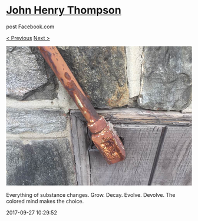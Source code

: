 # [John Henry Thompson](../README.md)
post Facebook.com

[< Previous](2017-09-28-4.md) [Next >](2017-09-27-2.md)

[![](../media/2017-09-27/Timeline-Photos-Everything-of-substance-changes-Grow-Decay-Evolv.jpg)](../README.md)

Everything of substance changes. Grow. Decay. Evolve. Devolve. The colored mind makes the choice.

2017-09-27 10:29:52